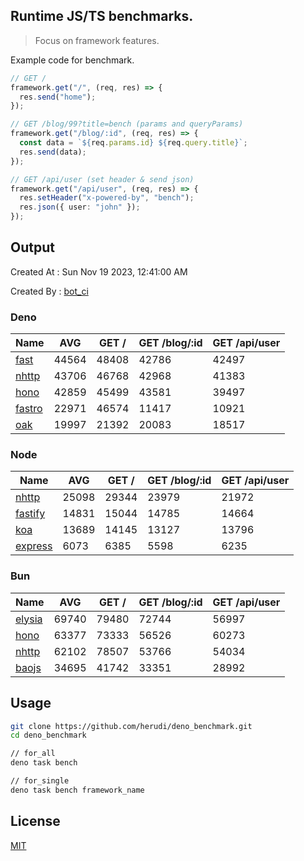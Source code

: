 ## Runtime JS/TS benchmarks.

> Focus on framework features.

Example code for benchmark.
```ts
// GET /
framework.get("/", (req, res) => {
  res.send("home");
});

// GET /blog/99?title=bench (params and queryParams)
framework.get("/blog/:id", (req, res) => {
  const data = `${req.params.id} ${req.query.title}`;
  res.send(data);
});

// GET /api/user (set header & send json)
framework.get("/api/user", (req, res) => {
  res.setHeader("x-powered-by", "bench");
  res.json({ user: "john" });
});
```

## Output
Created At : Sun Nov 19 2023, 12:41:00 AM

Created By : [bot_ci](https://github.com/herudi/deno_benchmarks/commits?author=github-actions%5Bbot%5D)


### Deno
|Name|AVG|GET /|GET /blog/:id|GET /api/user|
|----|----|----|----|----|
|[fast](https://github.com/danteissaias/fast)|44564|48408|42786|42497|
|[nhttp](https://github.com/nhttp/nhttp)|43706|46768|42968|41383|
|[hono](https://github.com/honojs/hono)|42859|45499|43581|39497|
|[fastro](https://github.com/fastrodev/fastro)|22971|46574|11417|10921|
|[oak](https://github.com/oakserver/oak)|19997|21392|20083|18517|
  


### Node
|Name|AVG|GET /|GET /blog/:id|GET /api/user|
|----|----|----|----|----|
|[nhttp](https://github.com/nhttp/nhttp)|25098|29344|23979|21972|
|[fastify](https://github.com/fastify/fastify)|14831|15044|14785|14664|
|[koa](https://github.com/koajs/koa)|13689|14145|13127|13796|
|[express](https://github.com/expressjs/express)|6073|6385|5598|6235|
  


### Bun
|Name|AVG|GET /|GET /blog/:id|GET /api/user|
|----|----|----|----|----|
|[elysia](https://github.com/elysiajs/elysia)|69740|79480|72744|56997|
|[hono](https://github.com/honojs/hono)|63377|73333|56526|60273|
|[nhttp](https://github.com/nhttp/nhttp)|62102|78507|53766|54034|
|[baojs](https://github.com/mattreid1/baojs)|34695|41742|33351|28992|
  



## Usage

```bash
git clone https://github.com/herudi/deno_benchmark.git
cd deno_benchmark

// for_all
deno task bench

// for_single
deno task bench framework_name
```

## License

[MIT](LICENSE)

